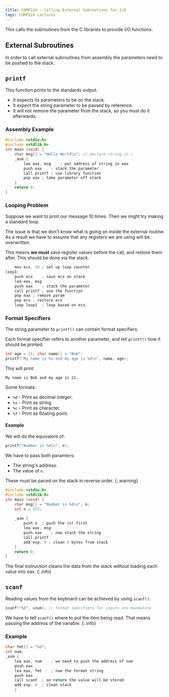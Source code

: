 ```yaml
---
title: COMP124 - Calling External Subroutines for I/O
tags: COMP124 Lectures
---
```

This calls the subroutines from the C libraries to provide I/O functions.

## External Subroutines
In order to call external subroutines from assembly the parameters need to be pushed to the stack.

## `printf`
This function prints to the standards output.

* It expects its parameters to be on the stack.
* It expect the string parameter to be passed by reference.
* It will not remove the parameter from the stack, so you must do it afterwards.

### Assembly Example

```cpp
#include <stdio.h>
#include <stdlib.h>
int main (void) {
	char msg[] = "Hello World\n"; // declare string in c
	_asm {
		lea eax, msg	; put address of string in eax
		push eax	; stack the parameter
		call printf	; use library function
		pop eax	; take parameter off stack
	}
	return 0;
}
```

### Looping Problem
Suppose we want to print our message 10 times. Then we might try making a standard loop.

The issue is that we don't know what is going on inside the external routine. As a result we have to assume that any registers we are using will be overwritten. 

This means **we must** save register values before the call, and restore them after. This should be done via the stack.

```cpp
	mov ecx, 10	; set up loop counter
loop1:
	push ecx	; save ecx on stack
	lea eax, msg
	push eax	; stack the parameter
	call printf	; use the function
	pop eax	; remove param
	pop ecx ; restore ecx
	loop loop1	; loop based on ecx
```

### Format Specifiers

The string parameter to `printf()` can contain format specifiers.

Each format specifier refers to another parameter, and tell `printf()` how it should be printed.

```cpp
int age = 21; char name[] = "Bob";
printf("My name is %s and my age is %d\n", name, age);
```

This will print:

```
My name is Bob and my age is 21.
```

Some formats:

* `%d` - Print as decimal integer.
* `%s` - Print as string.
* `%c` - Print as character.
* `%f` - Print as floating point.

#### Example
We will do the equivalent of:

```cpp
printf("Number is %d\n", n);
```

We have to pass both paramters:

* The string's address.
* The value of `n`.

These must be paced on the stack in reverse order.
{:.warning}

```cpp
#include <stdio.h>
#include <stdlib.h>
int main (void) {
	char msg[] = "Number is %d\n", n;
	int n = 157;
	
	_asm {
		push n 	; push the int first
		lea eax, msg
		push eax	; now stack the string
		call printf
		add esp, 8 ; clean 8 bytes from stack
	}
	return 0;
}
```

The final instruction cleans the data from the stack without loading each value into eax.
{:.info}

## `scanf`
Reading values from the keyboard can be achieved by using `scanf()`:

```cpp
scanf("%d", &num); // format specifiers for inputs are mandatory
```

We have to tell `scanf()` where to put the item being read. That means passing the address of the variable.
{:.info}

### Example

```cpp
char fmt[] = "%d";
int num;
_asm {
	lea eax, num	; we need to push the address of num
	push eax
	lea eax, fmt	; now the format string
	push eax
	call scanf	; on return the value will be stored
	add esp, 8	; clean stack
	}
```